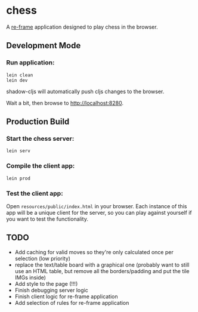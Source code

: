 # chess

A [re-frame](https://github.com/Day8/re-frame) application designed to play chess in the browser.

## Development Mode

### Run application:

```
lein clean
lein dev
```

shadow-cljs will automatically push cljs changes to the browser.

Wait a bit, then browse to [http://localhost:8280](http://localhost:8280).

## Production Build

### Start the chess server:

```
lein serv
```

### Compile the client app:

```
lein prod
```

### Test the client app:

Open `resources/public/index.html` in your browser. Each instance of this app will be a unique client for the server, so you can play against yourself if you want to test the functionality.


## TODO

- Add caching for valid moves so they're only calculated once per selection (low priority)
- replace the text/table board with a graphical one (probably want to still use an HTML table, but remove all the borders/padding and put the tile IMGs inside)
- Add style to the page (!!!)
- Finish debugging server logic
- Finish client logic for re-frame application
- Add selection of rules for re-frame application
